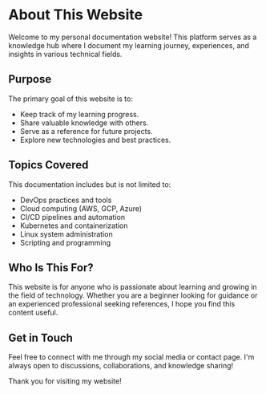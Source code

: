 # About This Website

Welcome to my personal documentation website! This platform serves as a knowledge hub where I document my learning journey, experiences, and insights in various technical fields.

## Purpose
The primary goal of this website is to:
- Keep track of my learning progress.
- Share valuable knowledge with others.
- Serve as a reference for future projects.
- Explore new technologies and best practices.

## Topics Covered
This documentation includes but is not limited to:
- DevOps practices and tools
- Cloud computing (AWS, GCP, Azure)
- CI/CD pipelines and automation
- Kubernetes and containerization
- Linux system administration
- Scripting and programming

## Who Is This For?
This website is for anyone who is passionate about learning and growing in the field of technology. Whether you are a beginner looking for guidance or an experienced professional seeking references, I hope you find this content useful.

## Get in Touch
Feel free to connect with me through my social media or contact page. I'm always open to discussions, collaborations, and knowledge sharing!

Thank you for visiting my website!

